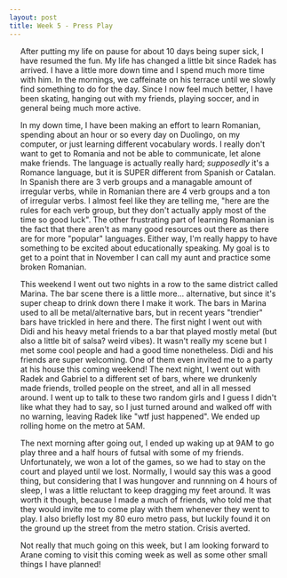 ```yaml
---
layout: post
title: Week 5 - Press Play
---
```


<div style="margin-left:20px;margin-right:20px">
  <p>
    After putting my life on pause for about 10 days being super sick, I have resumed the fun. My life has changed a little bit since Radek has arrived. I have a little more down time and I spend much more time with him. In the mornings, we caffeinate on his terrace until we slowly find something to do for the day. Since I now feel much better, I have been skating, hanging out with my friends, playing soccer, and in general being much more active. 
  </p>

  <p>
    In my down time, I have been making an effort to learn Romanian, spending about an hour or so every day on Duolingo, on my computer, or just learning different vocabulary words. I really don't want to get to Romania and not be able to communicate, let alone make friends. The language is actually really hard; <i>supposedly</i> it's a Romance language, but it is SUPER different from Spanish or Catalan. In Spanish there are 3 verb groups and a managable amount of irregular verbs, while in Romanian there are 4 verb groups and a ton of irregular verbs. I almost feel like they are telling me, "here are the rules for each verb group, but they don't actually apply most of the time so good luck". The other frustrating part of learning Romanian is the fact that there aren't as many good resources out there as there are for more "popular" languages. Either way, I'm really happy to have something to be excited about educationally speaking. My goal is to get to a point that in November I can call my aunt and practice some broken Romanian.
  </p>
  
  <p>
    This weekend I went out two nights in a row to the same district called Marina. The bar scene there is a little more... alternative, but since it's super cheap to drink down there I make it work. The bars in Marina used to all be metal/alternative bars, but in recent years "trendier" bars have trickled in here and there. The first night I went out with Didi and his heavy metal friends to a bar that played mostly metal (but also a little bit of salsa? weird vibes). It wasn't really my scene but I met some cool people and had a good time nonetheless. Didi and his friends are super welcoming. One of them even invited me to a party at his house this coming weekend! The next night, I went out with Radek and Gabriel to a different set of bars, where we drunkenly made friends, trolled people on the street, and all in all messed around. I went up to talk to these two random girls and I guess I didn't like what they had to say, so I just turned around and walked off with no warning, leaving Radek like "wtf just happened". We ended up rolling home on the metro at 5AM.
  </p>
  
  <p>
    The next morning after going out, I ended up waking up at 9AM to go play three and a half hours of futsal with some of my friends. Unfortunately, we won a lot of the games, so we had to stay on the court and played until we lost. Normally, I would say this was a good thing, but considering that I was hungover and runnning on 4 hours of sleep, I was a little reluctant to keep dragging my feet around. It was worth it though, because I made a much of friends, who told me that they would invite me to come play with them whenever they went to play. I also briefly lost my 80 euro metro pass, but luckily found it on the ground up the street from the metro station. Crisis averted.
  </p>
  
  <p>
    Not really that much going on this week, but I am looking forward to Arane coming to visit this coming week as well as some other small things I have planned!
  </p>
</div> 
